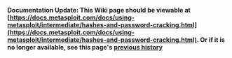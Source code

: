 <!-- Maintainers:  Please do not modify this file directly, create a pull request instead -->

**Documentation Update: This Wiki page should be viewable at [https://docs.metasploit.com/docs/using-metasploit/intermediate/hashes-and-password-cracking.html](https://docs.metasploit.com/docs/using-metasploit/intermediate/hashes-and-password-cracking.html). Or if it is no longer available, see this page's [previous history](./_history)**

